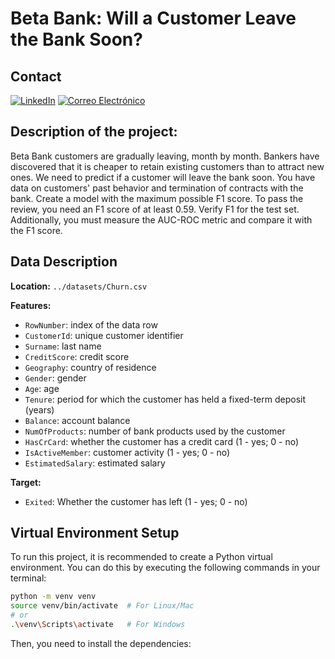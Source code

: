 # Beta Bank: Will a Customer Leave the Bank Soon?

## Contact
[![LinkedIn](https://img.shields.io/badge/LinkedIn-0077B5?style=for-the-badge&logo=linkedin&logoColor=white)](https://www.linkedin.com/in/andres946/)
[![Correo Electrónico](https://img.shields.io/badge/Correo%20Electrónico-andresgvelasquez8@gmail.com-red?style=for-the-badge&logo=mail.ru)](mailto:andresgvelasquez8@gmail.com)  

## Description of the project:
Beta Bank customers are gradually leaving, month by month. Bankers have discovered that it is cheaper to retain existing customers than to attract new ones.
We need to predict if a customer will leave the bank soon. You have data on customers' past behavior and termination of contracts with the bank.
Create a model with the maximum possible F1 score. To pass the review, you need an F1 score of at least 0.59. Verify F1 for the test set.
Additionally, you must measure the AUC-ROC metric and compare it with the F1 score.

## Data Description

**Location:** `../datasets/Churn.csv`

**Features:**
- `RowNumber`: index of the data row
- `CustomerId`: unique customer identifier
- `Surname`: last name
- `CreditScore`: credit score
- `Geography`: country of residence
- `Gender`: gender
- `Age`: age
- `Tenure`: period for which the customer has held a fixed-term deposit (years)
- `Balance`: account balance
- `NumOfProducts`: number of bank products used by the customer
- `HasCrCard`: whether the customer has a credit card (1 - yes; 0 - no)
- `IsActiveMember`: customer activity (1 - yes; 0 - no)
- `EstimatedSalary`: estimated salary

**Target:**
- `Exited`: Whether the customer has left (1 - yes; 0 - no)

## Virtual Environment Setup

To run this project, it is recommended to create a Python virtual environment. You can do this by executing the following commands in your terminal:

```bash
python -m venv venv
source venv/bin/activate  # For Linux/Mac
# or
.\venv\Scripts\activate   # For Windows
```

Then, you need to install the dependencies:

```bash
